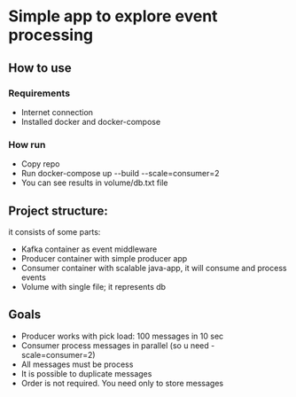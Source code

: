# Simple app to explore event processing

## How to use
### Requirements
- Internet connection
- Installed docker and docker-compose
### How run
- Copy repo
- Run docker-compose up --build --scale=consumer=2
- You can see results in volume/db.txt file

## Project structure:
it consists of some parts:
- Kafka container as event middleware
- Producer container with simple producer app
- Consumer container with scalable java-app, it will consume and process events
- Volume with single file; it represents db

## Goals
- Producer works with pick load: 100 messages in 10 sec
- Consumer process messages in parallel (so u need -scale=consumer=2)
- All messages must be process
- It is possible to duplicate messages
- Order is not required. You need only to store messages
